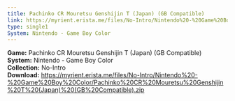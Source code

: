 ```yaml
---
title: Pachinko CR Mouretsu Genshijin T (Japan) (GB Compatible)
link: https://myrient.erista.me/files/No-Intro/Nintendo%20-%20Game%20Boy%20Color/Pachinko%20CR%20Mouretsu%20Genshijin%20T%20(Japan)%20(GB%20Compatible).zip
type: single1
System: Nintendo - Game Boy Color
---
```

<b>Game:</b> Pachinko CR Mouretsu Genshijin T (Japan) (GB Compatible)<br>
<b>System:</b> Nintendo - Game Boy Color<br>
<b>Collection:</b> No-Intro<br>
<b>Download:</b> https://myrient.erista.me/files/No-Intro/Nintendo%20-%20Game%20Boy%20Color/Pachinko%20CR%20Mouretsu%20Genshijin%20T%20(Japan)%20(GB%20Compatible).zip